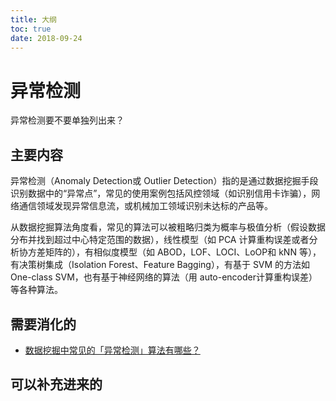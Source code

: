 ```yaml
---
title: 大纲
toc: true
date: 2018-09-24
---
```

# 异常检测

异常检测要不要单独列出来？

## 主要内容

异常检测（Anomaly Detection或 Outlier Detection）指的是通过数据挖掘手段识别数据中的“异常点”，常见的使用案例包括风控领域（如识别信用卡诈骗），网络通信领域发现异常信息流，或机械加工领域识别未达标的产品等。

从数据挖掘算法角度看，常见的算法可以被粗略归类为概率与极值分析（假设数据分布并找到超过中心特定范围的数据），线性模型（如 PCA 计算重构误差或者分析协方差矩阵的），有相似度模型（如 ABOD，LOF、LOCI、LoOP和 kNN 等），有决策树集成（Isolation Forest、Feature Bagging），有基于 SVM 的方法如 One-class SVM，也有基于神经网络的算法（用 auto-encoder计算重构误差）等各种算法。

## 需要消化的

- [数据挖掘中常见的「异常检测」算法有哪些？](https://www.zhihu.com/question/280696035)

## 可以补充进来的
